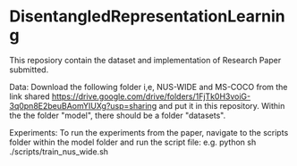 # DisentangledRepresentationLearning

This reposiory contain the dataset and implementation of Research Paper submitted.

Data:
Download the following folder i,e, NUS-WIDE and MS-COCO from the link shared https://drive.google.com/drive/folders/1FjTk0H3voiG-3q0pn8E2beuBAomYIUXg?usp=sharing and put it in this repository. Within the the folder "model", there should be a folder "datasets".

Experiments:
To run the experiments from the paper, navigate to the scripts folder within the model folder and run the script file:
e.g. python sh ./scripts/train_nus_wide.sh
